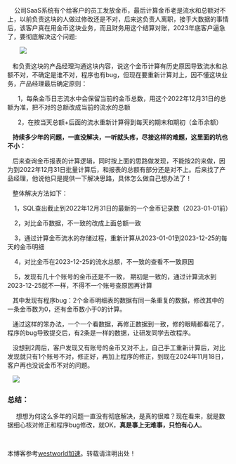 
    公司SaaS系统有个给客户的员工发放金币，最后计算金币老是流水和总额对不上，以前负责这块的人做过修改还是不对，后来这负责人离职，接手大数据的事情后，该客户真在用金币这块业务，而且财务用这个结算对账，2023年底客户逼急了，要彻底解决这个问题:


       ![](https://img2024.cnblogs.com/blog/8403/202411/8403-20241117154221003-343080716.png)


   和负责这块的产品经理沟通这块内容，说这个金币计算有历史原因导致流水和总额不对，不确定是谁不对，程序也有bug，但现在要重新计算对上，因不懂这块业务，产品经理最后确定原则：


      1，每条金币日志流水中会保留当前的金币总数，用这个2022年12月31日的总额为准，把不对的总额改成当前的流水的总额


      2，在按当天总额\+后面的流水重新计算得到每天的期末和期初（金币余额）


   **持续多少年的问题，一直没解决，一听就头疼，尽接这样的难题，这里面的坑也不小：**


   后来查询金币报表的计算逻辑，同时按上面的思路做发现，不能按2的来做，因为到2022年12月31日批量计算后，和报表的总额有部分还是对不上。后来找了产品经理，他说他只是提供一下解决思路，具体怎么做自己想办法了！


   整体解决方法如下：


    1，SQL查出截止到2022年12月31日的最新的一个金币记录数（2023\-01\-01前）


    2，对比金币数据，不一致的改成上面总额一致


    3，通过计算金币流水的存储过程，重新计算从2023\-01\-01到2023\-12\-25的每天的金币明细


    4，对比金币在2023\-12\-25的流水总额，不一致的查看不一致原因


    5，发现有几十个账号的金币还是不一致， 期初是一致的，通过计算流水到2023\-12\-25就不一样，不得不一个账号查原因再计算


   其中发现有程序bug：2个金币明细表的数据有同一条重复的数据，修改其中的一条金币数为0，还有金币数小于0的计算。


   通过这样的笨办法，一个一个看数据，再修正数据到一致，修的眼睛都看花了，程序的bug导致提交后，有2条是一样的数据，让研发同学去改程序。


   没想到2周后，客户发现又有账号的金币又对不上，自己手工重新计算后，对比发现就只有1个账号不对，修正好，再加上程序的修正，到现在2024年11月18日，客户再也没说金币不对的问题。  


   ![](https://img2024.cnblogs.com/blog/8403/202411/8403-20241117192438635-1434277850.png)


### 总结：


     想想为何这么多年的问题一直没有彻底解决，是真的很难？现在看来，就是数据细心核对修正和程序bug修改，就OK，**真是事上无难事，只怕有心人**。


 


 本博客参考[westworld加速](https://tianchuang88.com)。转载请注明出处！

